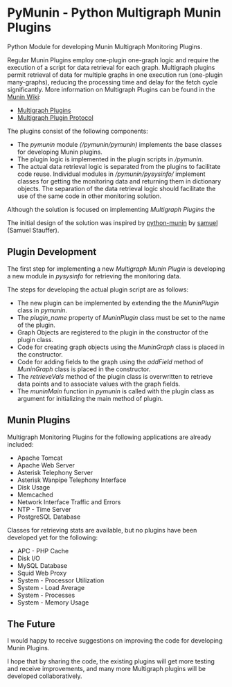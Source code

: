 PyMunin - Python Multigraph Munin Plugins
=========================================

Python Module for developing Munin Multigraph Monitoring Plugins.

Regular Munin Plugins employ one-plugin one-graph logic and require the execution of a script for data 
retrieval for each graph.
Multigraph plugins permit retrieval of data for multiple graphs in one execution run (one-plugin many-graphs), 
reducing the processing time and delay for the fetch cycle significantly.
More information on Multigraph Plugins can be found in the [Munin Wiki](http://munin-monitoring.org/wiki/):

* [Multigraph Plugins](http://munin-monitoring.org/wiki/MultigraphSampleOutput)
* [Multigraph Plugin Protocol](http://munin-monitoring.org/wiki/protocol-multigraph)

The plugins consist of the following components:

* The _pymunin_ module _(/pymunin/pymunin)_ implements the base classes for developing Munin plugins.
* The plugin logic is implemented in the plugin scripts in _/pymunin_.
* The actual data retrieval logic is separated from the plugins to facilitate code reuse.
  Individual modules in _/pymunin/pysysinfo/_ implement classes for getting the monitoring data and
  returning them in dictionary objects. The separation of the data retrieval logic should facilitate 
  the use of the same code in other monitoring solution.

Although the solution is focused on implementing _Multigraph Plugins_ the 

The initial design of the solution was inspired by [python-munin](https://github.com/samuel/python-munin) 
by [samuel](https://github.com/samuel) (Samuel Stauffer).


Plugin Development
------------------

The first step for implementing a new _Multigraph Munin Plugin_ is developing a new module in _pysysinfo_ for
retrieving the monitoring data.

The steps for developing the actual plugin script are as follows:

* The new plugin can be implemented by extending the the _MuninPlugin_ class in _pymunin_.
* The _plugin_name_ property of _MuninPlugin_ class must be set to the name of the plugin.
* Graph Objects are registered to the plugin in the constructor of the plugin class.
* Code for creating graph objects using the _MuninGraph_ class is placed in the constructor.
* Code for adding fields to the graph using the _addField_ method of _MuninGraph_ class 
  is placed in the constructor.
* The _retrieveVals_ method of the plugin class is overwritten to retrieve data points and to associate values
  with the graph fields.
* The _muninMain_ function in _pymunin_ is called with the plugin class as argument for initializing the main
  method of plugin. 


Munin Plugins
-------------

Multigraph Monitoring Plugins for the following applications are already
included:

* Apache Tomcat
* Apache Web Server
* Asterisk Telephony Server
* Asterisk Wanpipe Telephony Interface
* Disk Usage
* Memcached
* Network Interface Traffic and Errors
* NTP - Time Server
* PostgreSQL Database

Classes for retrieving stats are available, but no plugins have been developed
yet for the following:

* APC - PHP Cache
* Disk I/O
* MySQL Database
* Squid Web Proxy
* System - Processor Utilization
* System - Load Average
* System - Processes
* System - Memory Usage


The Future
----------

I would happy to receive suggestions on improving the code for developing Munin Plugins.

I hope that by sharing the code, the existing plugins will get more testing and receive improvements, and
many more Multigraph plugins will be developed collaboratively.

